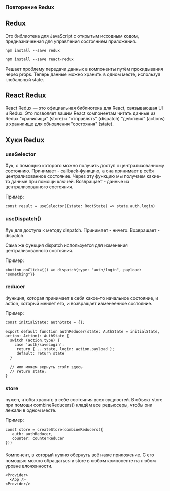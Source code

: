 
### Повторение Redux


## Redux
Это библиотека для JavaScript с открытым исходным кодом, предназначенная для управления состоянием приложения.

``npm install --save redux``

``npm install --save react-redux``

Решает проблему передачи данных в компоненты путём прокидывания через props. Теперь данные можно хранить в одном месте, используя глобальный state.

## React Redux
React Redux — это официальная библиотека для React, связывающая UI и Redux. Это позволяет вашим React компонентам читать данные из Redux "хранилища" (store) и "отправлять" (dispatch) "действия" (actions) в хранилище для обновления "состояния" (state).

## Хуки Redux
### useSelector
Хук, с помощью которого можно получить доступ к централизованному состоянию.
Принимает - callback-функцию, а она принимает в себя централизованное состояние. Через эту функцию мы получаем какие-то данные при помощи ключей.
Возвращает - данные из централизованного состояния.

Пример:
````
const result = useSelector((state: RootState) => state.auth.login) 

````
### useDispatch()
Хук для доступа к методу dispatch.
Принимает - ничего.
Возвращает - dispatch.

Сама же функция dispatch используется для изменения централизованного состояния.

Пример:
````
<button onClick={() => dispatch{type: "auth/login", payload: "something"}}

````
### reducer
Функция, которая принимает в себя какое-то начальное состояние, и action, который меняет его, и возвращает изменеённое состояние.

Пример:

````
const initialState: authState = {};

export default function authReducer(state: AuthState = initialState, action: Action): AuthState {
  switch (action.type) {
    case 'auth/saveLogin':
     return { ...state, login: action.payload };
     default: return state
  }
  
  // или можем вернуть стэйт здесь
  // return state;
}
````

### store
нужен, чтобы хранить в себе состояния всех сущностей. В объект store при помощи combineReducers() кладём все редьюсеры, чтобы они лежали в одном месте.

Пример:
````
const store = createStore(combineReducers({
   auth: authReducer,
   counter: counterReducer
}))
````

### <Provider>
Компонент, в который нужно обернуть всё наже приложение. С его помощью можно обращаться к store в любом компоненте на любом уровне вложенности.

````
<Provider>
  <App />
<Provider/>
````


